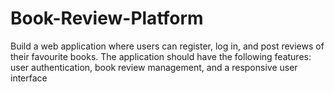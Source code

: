 # Book-Review-Platform
Build a web application where users can register, log in, and post reviews of their favourite books. The application should have the following features: user authentication, book review management, and a responsive user interface
